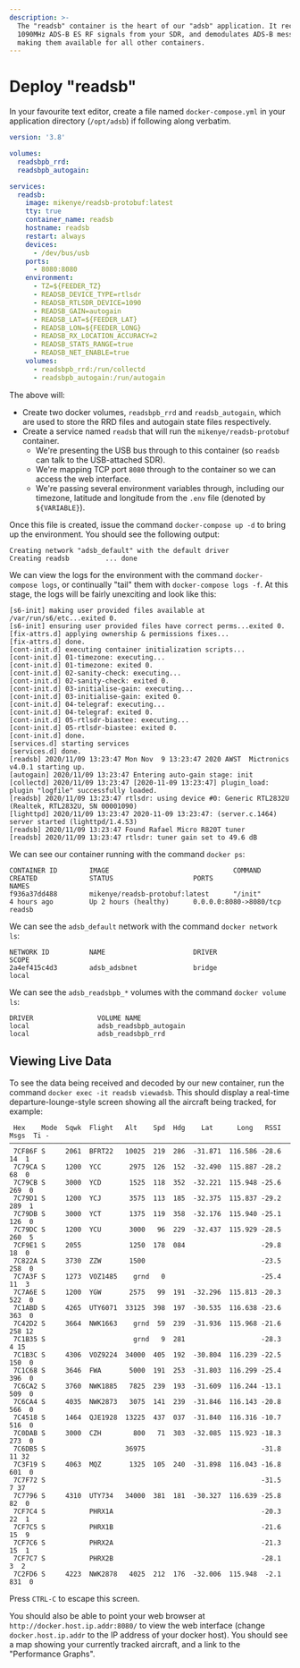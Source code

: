 ```yaml
---
description: >-
  The "readsb" container is the heart of our "adsb" application. It receives
  1090MHz ADS-B ES RF signals from your SDR, and demodulates ADS-B messages,
  making them available for all other containers.
---
```


# Deploy "readsb"

In your favourite text editor, create a file named `docker-compose.yml` in your application directory \(`/opt/adsb`\) if following along verbatim.

```yaml
version: '3.8'

volumes:
  readsbpb_rrd:
  readsbpb_autogain:

services:
  readsb:
    image: mikenye/readsb-protobuf:latest
    tty: true
    container_name: readsb
    hostname: readsb
    restart: always
    devices:
      - /dev/bus/usb
    ports:
      - 8080:8080
    environment:
      - TZ=${FEEDER_TZ}
      - READSB_DEVICE_TYPE=rtlsdr
      - READSB_RTLSDR_DEVICE=1090
      - READSB_GAIN=autogain
      - READSB_LAT=${FEEDER_LAT}
      - READSB_LON=${FEEDER_LONG}
      - READSB_RX_LOCATION_ACCURACY=2
      - READSB_STATS_RANGE=true
      - READSB_NET_ENABLE=true
    volumes:
      - readsbpb_rrd:/run/collectd
      - readsbpb_autogain:/run/autogain
```

The above will:

* Create two docker volumes, `readsbpb_rrd` and `readsb_autogain`, which are used to store the RRD files and autogain state files respectively.
* Create a service named `readsb` that will run the `mikenye/readsb-protobuf` container.
  * We're presenting the USB bus through to this container \(so `readsb` can talk to the USB-attached SDR\).
  * We're mapping TCP port `8080` through to the container so we can access the web interface.
  * We're passing several environment variables through, including our timezone, latitude and longitude from the `.env` file \(denoted by `${VARIABLE}`\).

Once this file is created, issue the command `docker-compose up -d` to bring up the environment. You should see the following output:

```text
Creating network "adsb_default" with the default driver
Creating readsb         ... done
```

We can view the logs for the environment with the command `docker-compose logs`, or continually "tail" them with `docker-compose logs -f`. At this stage, the logs will be fairly unexciting and look like this:

```text
[s6-init] making user provided files available at /var/run/s6/etc...exited 0.
[s6-init] ensuring user provided files have correct perms...exited 0.
[fix-attrs.d] applying ownership & permissions fixes...
[fix-attrs.d] done.
[cont-init.d] executing container initialization scripts...
[cont-init.d] 01-timezone: executing...
[cont-init.d] 01-timezone: exited 0.
[cont-init.d] 02-sanity-check: executing...
[cont-init.d] 02-sanity-check: exited 0.
[cont-init.d] 03-initialise-gain: executing...
[cont-init.d] 03-initialise-gain: exited 0.
[cont-init.d] 04-telegraf: executing...
[cont-init.d] 04-telegraf: exited 0.
[cont-init.d] 05-rtlsdr-biastee: executing...
[cont-init.d] 05-rtlsdr-biastee: exited 0.
[cont-init.d] done.
[services.d] starting services
[services.d] done.
[readsb] 2020/11/09 13:23:47 Mon Nov  9 13:23:47 2020 AWST  Mictronics v4.0.1 starting up.
[autogain] 2020/11/09 13:23:47 Entering auto-gain stage: init
[collectd] 2020/11/09 13:23:47 [2020-11-09 13:23:47] plugin_load: plugin "logfile" successfully loaded.
[readsb] 2020/11/09 13:23:47 rtlsdr: using device #0: Generic RTL2832U (Realtek, RTL2832U, SN 00001090)
[lighttpd] 2020/11/09 13:23:47 2020-11-09 13:23:47: (server.c.1464) server started (lighttpd/1.4.53)
[readsb] 2020/11/09 13:23:47 Found Rafael Micro R820T tuner
[readsb] 2020/11/09 13:23:47 rtlsdr: tuner gain set to 49.6 dB
```

We can see our container running with the command `docker ps`:

```text
CONTAINER ID        IMAGE                               COMMAND             CREATED             STATUS                    PORTS                    NAMES
f936a37dd488        mikenye/readsb-protobuf:latest      "/init"             4 hours ago         Up 2 hours (healthy)      0.0.0.0:8080->8080/tcp   readsb
```

We can see the `adsb_default` network with the command `docker network ls`:

```text
NETWORK ID          NAME                      DRIVER              SCOPE
2a4ef415c4d3        adsb_adsbnet              bridge              local
```

We can see the `adsb_readsbpb_*` volumes with the command `docker volume ls`:

```text
DRIVER                VOLUME NAME
local                 adsb_readsbpb_autogain
local                 adsb_readsbpb_rrd
```

## Viewing Live Data

To see the data being received and decoded by our new container, run the command `docker exec -it readsb viewadsb`. This should display a real-time departure-lounge-style screen showing all the aircraft being tracked, for example:

```text
 Hex    Mode  Sqwk  Flight   Alt    Spd  Hdg    Lat      Long   RSSI  Msgs  Ti -
────────────────────────────────────────────────────────────────────────────────
 7CF86F S     2061  BFRT22   10025  219  286  -31.871  116.586 -28.6    14  1
 7C79CA S     1200  YCC       2975  126  152  -32.490  115.887 -28.2    68  0
 7C79CB S     3000  YCD       1525  118  352  -32.221  115.948 -25.6   269  0
 7C79D1 S     1200  YCJ       3575  113  185  -32.375  115.837 -29.2   289  1
 7C79DB S     3000  YCT       1375  119  358  -32.176  115.940 -25.1   126  0
 7C79DC S     1200  YCU       3000   96  229  -32.437  115.929 -28.5   260  5
 7CF9E1 S     2055            1250  178  084                   -29.8    18  0
 7C822A S     3730  ZZW       1500                             -23.5   258  0
 7C7A3F S     1273  VOZ1485    grnd   0                        -25.4    11  3
 7C7A6E S     1200  YGW       2575   99  191  -32.296  115.813 -20.3   522  0
 7C1ABD S     4265  UTY6071  33125  398  197  -30.535  116.638 -23.6   363  0
 7C42D2 S     3664  NWK1663    grnd  59  239  -31.936  115.968 -21.6   258 12
 7C1B35 S                      grnd   9  281                   -28.3     4 15
 7C1B3C S     4306  VOZ9224  34000  405  192  -30.804  116.239 -22.5   150  0
 7C1C68 S     3646  FWA       5000  191  253  -31.803  116.299 -25.4   396  0
 7C6CA2 S     3760  NWK1885   7825  239  193  -31.609  116.244 -13.1   509  0
 7C6CA4 S     4035  NWK2873   3075  141  239  -31.846  116.143 -20.8   566  0
 7C4518 S     1464  QJE1928  13225  437  037  -31.840  116.316 -10.7   516  0
 7C0DAB S     3000  CZH        800   71  303  -32.085  115.923 -18.3   273  0
 7C6DB5 S                    36975                             -31.8    11 32
 7C3F19 S     4063  MQZ       1325  105  240  -31.898  116.043 -16.8   601  0
 7C7F72 S                                                      -31.5     7 37
 7C7796 S     4310  UTY734   34000  381  181  -30.327  116.639 -25.8    82  0
 7CF7C4 S           PHRX1A                                     -20.3    22  1
 7CF7C5 S           PHRX1B                                     -21.6    15  9
 7CF7C6 S           PHRX2A                                     -21.3    15  1
 7CF7C7 S           PHRX2B                                     -28.1     3  2
 7C2FD6 S     4223  NWK2878   4025  212  176  -32.006  115.948  -2.1   831  0
```

Press `CTRL-C` to escape this screen.

You should also be able to point your web browser at `http://docker.host.ip.addr:8080/` to view the web interface \(change `docker.host.ip.addr` to the IP address of your docker host\). You should see a map showing your currently tracked aircraft, and a link to the "Performance Graphs".

